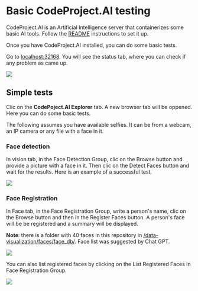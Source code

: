 # Basic CodeProject.AI testing

CodeProject.AI is an Artificial Intelligence server that containerizes some basic AI tools. Follow the [README](https://github.com/hugoescalpelo/data-visualization/blob/main/README.md) instructions to set it up.

Once you have CodeProject.AI installed, you can do some basic tests. 

Go to [localhost:32168](http://localhost:32168/). You will see the status tab, where you can check if any problem as came up.

![](https://github.com/hugoescalpelo/data-visualization/blob/main/Images/Screenshot%20from%202023-10-07%2020-33-48.png?raw=true)

## Simple tests

Clic on the **CodePoject.AI Explorer** tab. A new browser tab will be oppened. Here you can do some basic tests. 

The following assumes you have available selfies. It can be from a webcam, an IP camera or any file with a face in it.

### Face detection

In vision tab, in the Face Detection Group, clic on the Browse button and provide a picture with a face in it. Then clic on the Detect Faces button and wait for the results. Here is an example of a successful test.

![](https://github.com/hugoescalpelo/data-visualization/blob/main/Images/Screenshot%20from%202023-10-07%2020-42-29.png?raw=true)

### Face Registration

In Face tab, in the Face Registration Group, write a person's name, clic on the Browse button and then in the Register Faces button. A person's face will be be registered and a summary will be displayed.

**Note**: there is a folder with 40 faces in this repository in [/data-visualization/faces/face_db/](). Face list was suggested by Chat GPT.

![](https://github.com/hugoescalpelo/data-visualization/blob/main/Images/Screenshot%20from%202023-10-10%2015-54-07.png?raw=true)

You can also list registered faces by clicking on the List Registered Faces in Face Registration Group.

![](https://github.com/hugoescalpelo/data-visualization/blob/main/Images/Screenshot%20from%202023-10-10%2016-00-17.png?raw=true)